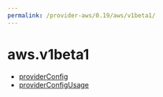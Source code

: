```yaml
---
permalink: /provider-aws/0.19/aws/v1beta1/
---
```


# aws.v1beta1



* [providerConfig](providerConfig.md)
* [providerConfigUsage](providerConfigUsage.md)